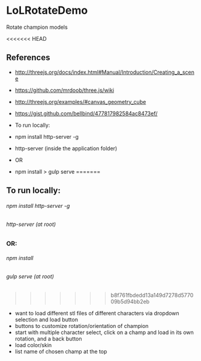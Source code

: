 # LoLRotateDemo
Rotate champion models

<<<<<<< HEAD
## References

- http://threejs.org/docs/index.html#Manual/Introduction/Creating_a_scene
- https://github.com/mrdoob/three.js/wiki
- http://threejs.org/examples/#canvas_geometry_cube
- https://gist.github.com/bellbind/477817982584ac8473ef/

- To run locally:
- npm install http-server -g
- http-server (inside the application folder)
- OR
- npm install > gulp serve
=======
## To run locally:
###### npm install http-server -g 
###### http-server (at root)
### OR:
###### npm install
###### gulp serve (at root)
>>>>>>> b8f761fbdedd13a149d7278d577009b5d94bb2eb


- want to load different stl files of different characters via dropdown selection and load button
- buttons to customize rotation/orientation of champion
- start with multiple character select, click on a champ and load in its own rotation, and a back button
- load color/skin
- list name of chosen champ at the top
